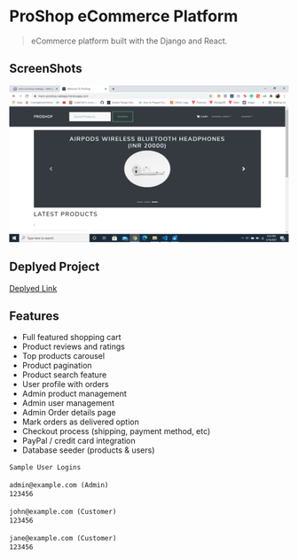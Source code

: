# ProShop eCommerce Platform

> eCommerce platform built with the Django and React.


## ScreenShots
![Screenshot](https://github.com/guptapranav4299/ecommerce-mern/blob/master/uploads/2021-03-16.png)

## Deplyed Project

[Deplyed Link](https://mern-proshop-webapp.herokuapp.com/)

## Features

- Full featured shopping cart
- Product reviews and ratings
- Top products carousel
- Product pagination
- Product search feature
- User profile with orders
- Admin product management
- Admin user management
- Admin Order details page
- Mark orders as delivered option
- Checkout process (shipping, payment method, etc)
- PayPal / credit card integration
- Database seeder (products & users)


```
Sample User Logins

admin@example.com (Admin)
123456

john@example.com (Customer)
123456

jane@example.com (Customer)
123456
```








